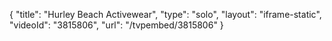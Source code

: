 {
    "title": "Hurley Beach Activewear",
    "type": "solo",
    "layout": "iframe-static",
    "videoId": "3815806",
    "url": "\/tvpembed\/3815806"
}